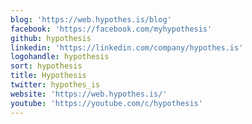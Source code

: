 ```yaml
---
blog: 'https://web.hypothes.is/blog'
facebook: 'https://facebook.com/myhypothesis'
github: hypothesis
linkedin: 'https://linkedin.com/company/hypothes.is'
logohandle: hypothesis
sort: hypothesis
title: Hypothesis
twitter: hypothes_is
website: 'https://web.hypothes.is/'
youtube: 'https://youtube.com/c/hypothesis'
---
```

